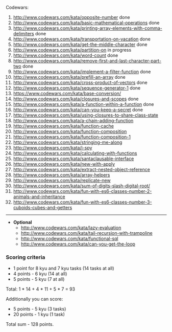 Codewars:

   1. http://www.codewars.com/kata/opposite-number  done
   2. http://www.codewars.com/kata/basic-mathematical-operations  done
   3. http://www.codewars.com/kata/printing-array-elements-with-comma-delimiters  done
   4. http://www.codewars.com/kata/transportation-on-vacation  done
   5. http://www.codewars.com/kata/get-the-middle-character  done
   6. http://www.codewars.com/kata/partition-on  in progress
   7. http://www.codewars.com/kata/word-count  done
   8. http://www.codewars.com/kata/remove-first-and-last-character-part-two  done
   9. http://www.codewars.com/kata/implement-a-filter-function  done
   10. http://www.codewars.com/kata/prefill-an-array  done
   11. http://www.codewars.com/kata/cross-product-of-vectors  done
   12. http://www.codewars.com/kata/sequence-generator-1  done
   13. https://www.codewars.com/kata/base-conversion/
   14. http://www.codewars.com/kata/closures-and-scopes  done
   15. http://www.codewars.com/kata/a-function-within-a-function  done
   16. http://www.codewars.com/kata/can-you-keep-a-secret  done
   17. http://www.codewars.com/kata/using-closures-to-share-class-state
   18. http://www.codewars.com/kata/a-chain-adding-function
   19. http://www.codewars.com/kata/function-cache
   20. http://www.codewars.com/kata/function-composition
   21. http://www.codewars.com/kata/function-composition-1
   22. http://www.codewars.com/kata/stringing-me-along
   23. http://www.codewars.com/kata/i-spy
   24. http://www.codewars.com/kata/calculating-with-functions
   25. http://www.codewars.com/kata/santaclausable-interface
   26. http://www.codewars.com/kata/new-with-apply
   27. http://www.codewars.com/kata/extract-nested-object-reference
   28. http://www.codewars.com/kata/array-helpers
   29. http://www.codewars.com/kata/replicate-new
   30. http://www.codewars.com/kata/sum-of-digits-slash-digital-root/
   31. http://www.codewars.com/kata/fun-with-es6-classes-number-2-animals-and-inheritance
   32. http://www.codewars.com/kata/fun-with-es6-classes-number-3-cuboids-cubes-and-getters

   ---
     
  - __Optional__
     - http://www.codewars.com/kata/lazy-evaluation
     - http://www.codewars.com/kata/tail-recursion-with-trampoline
     - http://www.codewars.com/kata/functional-sql
     - http://www.codewars.com/kata/can-you-get-the-loop
  
  ### Scoring criteria
*  1 point for 8 kyu and 7 kyu tasks (14 tasks at all)
*  4 points - 6 kyu (14 at all)
*  5 points - 5 kyu (7 at all)

Total: 1 * 14 + 4 * 11 + 5 * 7  = 93

Additionally you can score:
*  5 points - 5 kyu (3 tasks)
*  20 points - 1 kyu (1 task)

Total sum - 128 points. 
